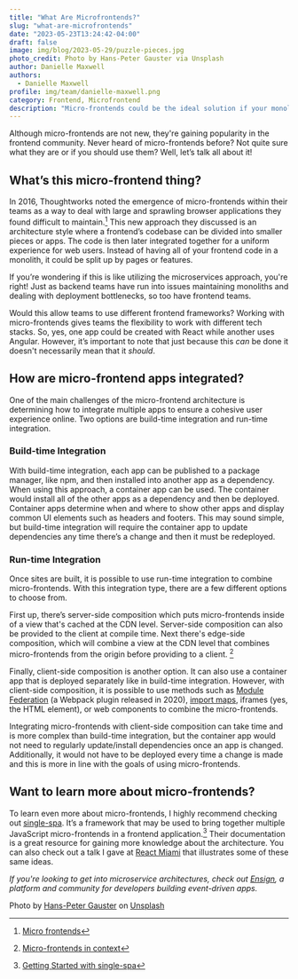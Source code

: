 ```yaml
---
title: "What Are Microfrontends?"
slug: "what-are-microfrontends"
date: "2023-05-23T13:24:42-04:00"
draft: false
image: img/blog/2023-05-29/puzzle-pieces.jpg
photo_credit: Photo by Hans-Peter Gauster via Unsplash
author: Danielle Maxwell
authors: 
  - Danielle Maxwell
profile: img/team/danielle-maxwell.png
category: Frontend, Microfrontend
description: "Micro-frontends could be the ideal solution if your monolithic frontend is causing growing pains."
---
```


Although micro-frontends are not new, they're gaining popularity in the frontend community. Never heard of micro-frontends before? Not quite sure what they are or if you should use them? Well, let’s talk all about it!
<!--more-->

## What’s this micro-frontend thing?
In 2016, Thoughtworks noted the emergence of micro-frontends within their teams as a way to deal with large and sprawling browser applications they found difficult to maintain.[^1] This new approach they discussed is an architecture style where a frontend’s codebase can be divided into smaller pieces or apps. The code is then later integrated together for a uniform experience for web users. Instead of having all of your frontend code in a monolith, it could be split up by pages or features.

If you’re wondering if this is like utilizing the microservices approach, you're right! Just as backend teams have run into issues maintaining monoliths and dealing with deployment bottlenecks, so too have frontend teams.

Would this allow teams to use different frontend frameworks?
Working with micro-frontends gives teams the flexibility to work with different tech stacks. So, yes, one app could be created with React while another uses Angular. However, it’s important to note that just because this *can* be done it doesn't necessarily mean that it *should*.


## How are micro-frontend apps integrated?
One of the main challenges of the micro-frontend architecture is determining how to integrate multiple apps to ensure a cohesive user experience online. Two options are build-time integration and run-time integration.

### Build-time Integration
With build-time integration, each app can be published to a package manager, like npm, and then installed into another app as a dependency. When using this approach, a container app can be used. The container would install all of the other apps as a dependency and then be deployed. Container apps determine when and where to show other apps and display common UI elements such as headers and footers. This may sound simple, but build-time integration will require the container app to update dependencies any time there’s a change and then it must be redeployed.

### Run-time Integration
Once sites are built, it is possible to use run-time integration to combine micro-frontends. With this integration type, there are a few different options to choose from.

First up, there’s server-side composition which puts micro-frontends inside of a view that's cached at the CDN level. Server-side composition can also be provided to the client at compile time. Next there's edge-side composition, which will combine a view at the CDN level that combines micro-frontends from the origin before providing to a client. [^2]

Finally, client-side composition is another option. It can also use a container app that is deployed separately like in build-time integration. However, with client-side composition, it is possible to use methods such as [Module Federation](https://webpack.js.org/concepts/module-federation/) (a Webpack plugin released in 2020), [import maps](https://developer.mozilla.org/en-US/docs/Web/HTML/Element/script/type/importmap), iframes (yes, the HTML element), or web components to combine the micro-frontends.

Integrating micro-frontends with client-side composition can take time and is more complex than build-time integration, but the container app would not need to regularly update/install dependencies once an app is changed. Additionally, it would not have to be deployed every time a change is made and this is more in line with the goals of using micro-frontends.

## Want to learn more about micro-frontends?
To learn even more about micro-frontends, I highly recommend checking out [single-spa](https://single-spa.js.org/). It’s a framework that may be used to bring together multiple JavaScript micro-frontends in a frontend application.[^3] Their documentation is a great resource for gaining more knowledge about the architecture. You can also check out a talk I gave at [React Miami](https://youtu.be/u6AIHM7ozQQ) that illustrates some of these same ideas.

*If you're looking to get into microservice architectures, check out [Ensign](https://rotational.app/register/), a platform and community for developers building event-driven apps.*


[^1]: [Micro frontends](https://www.thoughtworks.com/radar/techniques/micro-frontends)
[^2]: [Micro-frontends in context](https://increment.com/frontend/micro-frontends-in-context/)
[^3]: [Getting Started with single-spa](https://single-spa.js.org/docs/getting-started-overview)

Photo by [Hans-Peter Gauster](https://unsplash.com/@sloppyperfectionist?utm_source=unsplash&utm_medium=referral&utm_content=creditCopyText) on [Unsplash](https://unsplash.com/photos/3y1zF4hIPCg)